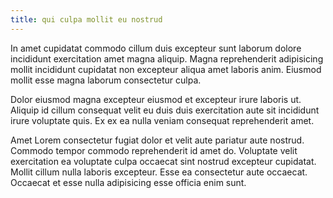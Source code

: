 ```yaml
---
title: qui culpa mollit eu nostrud
---
```


In amet cupidatat commodo cillum duis excepteur sunt laborum dolore incididunt exercitation amet magna aliquip. Magna reprehenderit adipisicing mollit incididunt cupidatat non excepteur aliqua amet laboris anim. Eiusmod mollit esse magna laborum consectetur culpa.

Dolor eiusmod magna excepteur eiusmod et excepteur irure laboris ut. Aliquip id cillum consequat velit eu duis duis exercitation aute sit incididunt irure voluptate quis. Ex ex ea nulla veniam consequat reprehenderit amet.

Amet Lorem consectetur fugiat dolor et velit aute pariatur aute nostrud. Commodo tempor commodo reprehenderit id amet do. Voluptate velit exercitation ea voluptate culpa occaecat sint nostrud excepteur cupidatat. Mollit cillum nulla laboris excepteur. Esse ea consectetur aute occaecat. Occaecat et esse nulla adipisicing esse officia enim sunt.